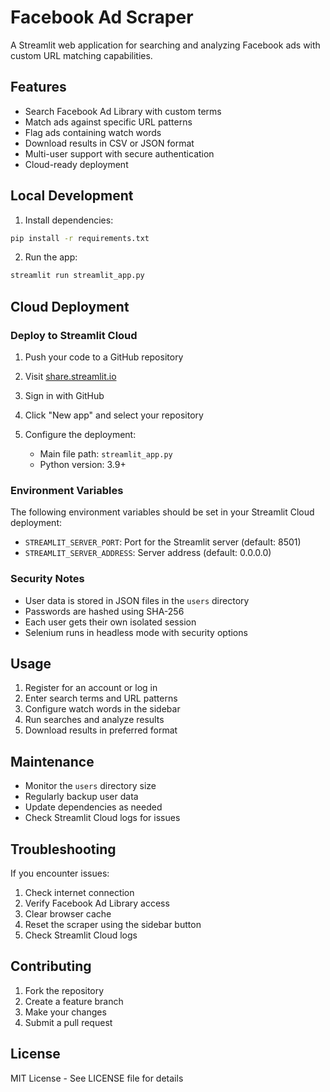# Facebook Ad Scraper

A Streamlit web application for searching and analyzing Facebook ads with custom URL matching capabilities.

## Features

- Search Facebook Ad Library with custom terms
- Match ads against specific URL patterns
- Flag ads containing watch words
- Download results in CSV or JSON format
- Multi-user support with secure authentication
- Cloud-ready deployment

## Local Development

1. Install dependencies:
```bash
pip install -r requirements.txt
```

2. Run the app:
```bash
streamlit run streamlit_app.py
```

## Cloud Deployment

### Deploy to Streamlit Cloud

1. Push your code to a GitHub repository

2. Visit [share.streamlit.io](https://share.streamlit.io)

3. Sign in with GitHub

4. Click "New app" and select your repository

5. Configure the deployment:
   - Main file path: `streamlit_app.py`
   - Python version: 3.9+

### Environment Variables

The following environment variables should be set in your Streamlit Cloud deployment:

- `STREAMLIT_SERVER_PORT`: Port for the Streamlit server (default: 8501)
- `STREAMLIT_SERVER_ADDRESS`: Server address (default: 0.0.0.0)

### Security Notes

- User data is stored in JSON files in the `users` directory
- Passwords are hashed using SHA-256
- Each user gets their own isolated session
- Selenium runs in headless mode with security options

## Usage

1. Register for an account or log in
2. Enter search terms and URL patterns
3. Configure watch words in the sidebar
4. Run searches and analyze results
5. Download results in preferred format

## Maintenance

- Monitor the `users` directory size
- Regularly backup user data
- Update dependencies as needed
- Check Streamlit Cloud logs for issues

## Troubleshooting

If you encounter issues:

1. Check internet connection
2. Verify Facebook Ad Library access
3. Clear browser cache
4. Reset the scraper using the sidebar button
5. Check Streamlit Cloud logs

## Contributing

1. Fork the repository
2. Create a feature branch
3. Make your changes
4. Submit a pull request

## License

MIT License - See LICENSE file for details
